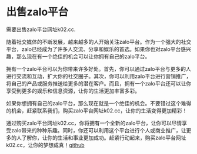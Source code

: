 # 出售zalo平台

需要出售zalo平台网址k02.cc.

随着社交媒体的不断发展，越来越多的人开始关注zalo平台。作为一个强大的社交平台，zalo已经成为了许多人交流、分享和娱乐的首选。如果你也对zalo平台感兴趣，那么现在有一个绝佳的机会可以让你拥有自己的zalo平台。

拥有一个zalo平台可以为你带来许多好处。首先，你可以通过zalo平台与更多的人进行交流和互动，扩大你的社交圈子。其次，你可以利用zalo平台进行营销推广，将自己的产品或服务推送给更多的潜在客户。而且，拥有一个zalo平台还可以让你享受到更多的娱乐和信息资源，让你的生活更加丰富多彩。

如果你想拥有自己的zalo平台，那么现在就是一个绝佳的机会。不要错过这个难得的机会，赶紧联系我们，购买zalo平台网址k02.cc，让你的生活变得更加精彩！

通过购买zalo平台网址k02.cc，你将拥有一个全新的zalo平台，让你可以尽情享受zalo带来的种种乐趣。同时，你还可以利用这个平台进行个人或商业推广，让更多的人了解你，让你的生活和事业更加成功。赶紧行动起来，购买zalo平台网址k02.cc，让你的梦想成真！[github](https://github.com)